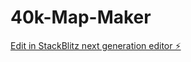 # 40k-Map-Maker

[Edit in StackBlitz next generation editor ⚡️](https://stackblitz.com/~/github.com/Uriel1339/40k-Map-Maker)